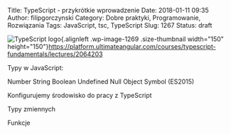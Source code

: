 Title: TypeScript - przykrótkie wprowadzenie
Date: 2018-01-11 09:35
Author: filipgorczynski
Category: Dobre praktyki, Programowanie, Rozwiązania
Tags: JavaScript, tsc, TypeScript
Slug: 1267
Status: draft

![TypeScript logo](https://filipgorczynski.files.wordpress.com/2017/02/typescript_logo.png?w=150){.alignleft .wp-image-1269 .size-thumbnail width="150" height="150"}https://platform.ultimateangular.com/courses/typescript-fundamentals/lectures/2064203

Typy w JavaScript:

Number String Boolean Undefined Null Object Symbol (ES2015)

Konfigurujemy środowisko do pracy z TypeScript

Typy zmiennych

Funkcje

 
